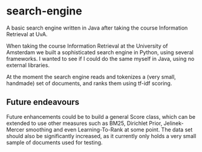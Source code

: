 # search-engine
A basic search engine written in Java after taking the course Information Retrieval at UvA.

When taking the course Information Retrieval at the University of Amsterdam we built a sophisticated search engine in Python,
using several frameworks. I wanted to see if I could do the same myself in Java, using no external libraries. 

At the moment the search engine reads and tokenizes a (very small, handmade) set of documents, and ranks them using tf-idf scoring. 

## Future endeavours 
Future enhancements could be to build a general Score class, which can be extended to use other measures such as BM25,
Dirichlet Prior, Jelinek-Mercer smoothing and even Learning-To-Rank at some point. The data set should also be significantly
increased, as it currently only holds a very small sample of documents used for testing.
